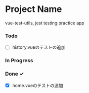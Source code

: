 # Project Name

vue-test-utils, jest testing practice app

### Todo

- [ ] history.vueのテストの追加  

### In Progress


### Done ✓

- [x] home.vueのテストの追加  

